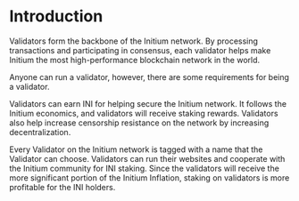 # Introduction

Validators form the backbone of the Initium network. By processing transactions and participating in consensus, each validator helps make Initium the most high-performance blockchain network in the world.

Anyone can run a validator, however, there are some requirements for being a validator.&#x20;

Validators can earn INI for helping secure the Initium network. It follows the Initium economics, and validators will receive staking rewards. Validators also help increase censorship resistance on the network by increasing decentralization.

Every Validator on the Initium network is tagged with a name that the Validator can choose. Validators can run their websites and cooperate with the Initium community for INI staking. Since the validators will receive the more significant portion of the Initium Inflation, staking on validators is more profitable for the INI holders.
